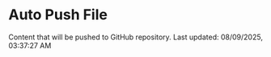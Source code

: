# Auto Push File

Content that will be pushed to GitHub repository.
Last updated: 08/09/2025, 03:37:27 AM